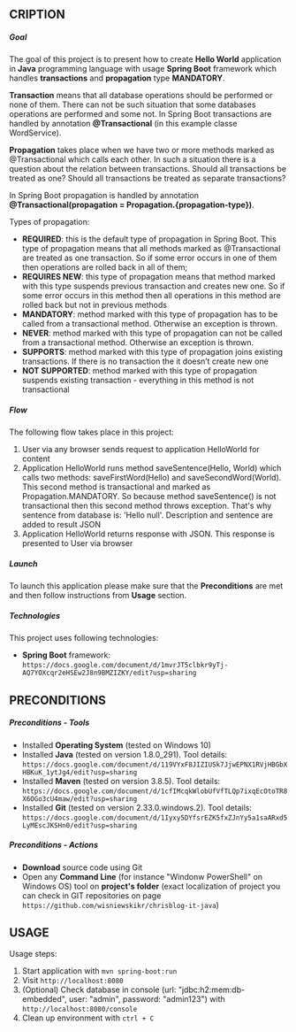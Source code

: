 CRIPTION
-----------

##### Goal
The goal of this project is to present how to create **Hello World** application in **Java** programming language with usage **Spring Boot** framework which handles **transactions** and **propagation** type **MANDATORY**.
 
**Transaction** means that all database operations should be performed or none of them. There can not be such situation that some databases operations are performed and some not. In Spring Boot transactions are handled by annotation **@Transactional** (in this example classe WordService).

**Propagation** takes place when we have two or more methods marked as @Transactional which calls each other. In such a situation there is a question about the relation between transactions. Should all transactions be treated as one? Should all transactions be treated as separate transactions? 

In Spring Boot propagation is handled by annotation **@Transactional(propagation = Propagation.{propagation-type})**.

Types of propagation:
* **REQUIRED**: this is the default type of propagation in Spring Boot. This type of propagation means that all methods marked as @Transactional are treated as one transaction. So if some error occurs in one of them then operations are rolled back in all of them;
* **REQUIRES NEW**: this type of propagation means that method marked with this type suspends previous transaction and creates new one. So if some error occurs in this method then all operations in this method are rolled back but not in previous methods
* **MANDATORY**: method marked with this type of propagation has to be called from a transactional method. Otherwise an exception is thrown.
* **NEVER**: method marked with this type of propagation can not be called from a transactional method. Otherwise an exception is thrown.
* **SUPPORTS**: method marked with this type of propagation joins existing transactions. If there is no transaction the it doesn’t create new one 
* **NOT SUPPORTED**: method marked with this type of propagation suspends existing transaction - everything in this method is not transactional

##### Flow
The following flow takes place in this project:
1. User via any browser sends request to application HelloWorld for content
1. Application HelloWorld runs method saveSentence(Hello, World) which calls two methods: saveFirstWord(Hello) and saveSecondWord(World). This second method is transactional and marked as Propagation.MANDATORY. So because method saveSentence() is not transactional then this second method throws exception. That's why sentence from database is: 'Hello null'. Description and sentence are added to result JSON
1. Application HelloWorld returns response with JSON. This response is presented to User via browser

##### Launch
To launch this application please make sure that the **Preconditions** are met and then follow instructions from **Usage** section.

##### Technologies
This project uses following technologies:
* **Spring Boot** framework: `https://docs.google.com/document/d/1mvrJT5clbkr9yTj-AQ7YOXcqr2eHSEw2J8n9BMZIZKY/edit?usp=sharing`


PRECONDITIONS
-------------
##### Preconditions - Tools
* Installed **Operating System** (tested on Windows 10)
* Installed **Java** (tested on version 1.8.0_291). Tool details: `https://docs.google.com/document/d/119VYxF8JIZIUSk7JjwEPNX1RVjHBGbXHBKuK_1ytJg4/edit?usp=sharing`
* Installed **Maven** (tested on version 3.8.5). Tool details: `https://docs.google.com/document/d/1cfIMcqkWlobUfVfTLQp7ixqEcOtoTR8X6OGo3cU4maw/edit?usp=sharing`
* Installed **Git** (tested on version 2.33.0.windows.2). Tool details: `https://docs.google.com/document/d/1Iyxy5DYfsrEZK5fxZJnYy5a1saARxd5LyMEscJKSHn0/edit?usp=sharing`

##### Preconditions - Actions
* **Download** source code using Git 
* Open any **Command Line** (for instance "Windonw PowerShell" on Windows OS) tool on **project's folder** (exact localization of project you can check in GIT repositories on page `https://github.com/wisniewskikr/chrisblog-it-java`)


USAGE
-----

Usage steps:
1. Start application with `mvn spring-boot:run`
1. Visit `http://localhost:8080`
1. (Optional) Check database in console (url: "jdbc:h2:mem:db-embedded", user: "admin", password: "admin123") with `http://localhost:8080/console`
1. Clean up environment with `ctrl + C`